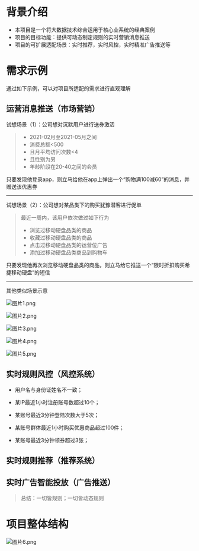 # 背景介绍
 - 本项目是一个将大数据技术综合运用于核心业系统的经典案例
 - 项目的目标功能：提供可动态制定规则的实时营销消息推送
 - 项目的可扩展适配场景：实时推荐，实时风控，实时精准广告推送等


# 需求示例
通过如下示例，可以对项目所适配的需求进行直观理解

## 运营消息推送（市场营销）
试想场景（1）：公司想对沉默用户进行送券激活  

> - 2021-02月至2021-05月之间  
> - 消费总额<500
> - 且月平均访问次数<4
> - 且性别为男
> - 年龄阶段在20-40之间的会员  

只要发现他登录app，则立马给他在app上弹出一个“购物满100减60”的消息，并赠送该优惠券

----


试想场景（2）：公司想对某品类下的购买犹豫潜客进行促单  

> 最近一周内，该用户依次做过如下行为  
> - 浏览过移动硬盘品类的商品
> - 收藏过移动硬盘品类的商品
> - 点击过移动硬盘品类的运营位广告
> - 添加过移动硬盘品类商品到购物车

只要发现他再次浏览移动硬盘品类的商品，则立马给它推送一个“限时折扣购买希捷移动硬盘”的短信

----

其他类似场景示意

![图片1.png](https://i.loli.net/2021/05/10/f9XvdQz4RtZaWKh.png)

![图片2.png](https://i.loli.net/2021/05/10/p85JQlxecNw6y1F.png)

![图片3.png](https://i.loli.net/2021/05/10/pksPeLqiorhOjIK.png)

![图片4.png](https://i.loli.net/2021/05/10/yH42XBcKa9zmuh8.png)

![图片5.png](https://i.loli.net/2021/05/10/Q1txel4viMJZoYV.png)



## 实时规则风控（风控系统）

- 用户名与身份证姓名不一致；

- 某IP最近1小时注册账号数超过10个；

- 某账号最近3分钟登陆次数大于5次；

- 某账号群体最近1小时购买优惠商品超过100件；

- 某账号最近3分钟领券超过3张；



## 实时规则推荐（推荐系统）



## 实时广告智能投放（广告推送）





> 总结：一切皆规则；一切皆动态规则





#  项目整体结构

![图片6.png](https://i.loli.net/2021/05/10/Bq2pLjtOvJ4FYx7.png)



